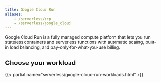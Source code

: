 ```yaml
---
title: Google Cloud Run
aliases:
    - /serverless/gcp
    - /serverless/google_cloud
---
```


Google Cloud Run is a fully managed compute platform that lets you run stateless containers and serverless functions with automatic scaling, built-in load balancing, and pay-only-for-what-you-use billing.

## Choose your workload

{{< partial name="serverless/google-cloud-run-workloads.html" >}}
